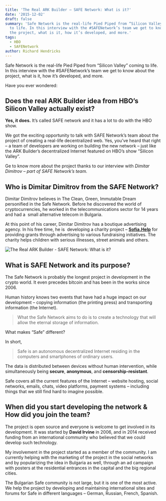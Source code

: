 ```yaml
---
title: 'The Real ARK Builder – SAFE Network: What is it?'
date: '2015-12-02'
draft: false
summary: 'Safe Network is the real-life Pied Piped from “Silicon Valley” coming
  to life. In this interview with the #SAFENetwork’s team we get to know about
  the project, what is it, how it’s developed, and more.'
tags:
  - HBO
  - SAFENetwork
author: Richard Hendricks
---
```


Safe Network is the real-life Pied Piped from “Silicon Valley” coming to life. In this interview with the #SAFENetwork’s team we get to know about the project, what is it, how it’s developed, and more.

Have you ever wondered:

## Does the real **ARK Builder** idea from HBO’s Silicon Valley actually exist? 

**Yes, it does.** It’s called SAFE network and it has a lot to do with the HBO show.

We got the exciting opportunity to talk with SAFE Network’s team about the project of creating a real-life decentralized web. Yes, you’ve heard that right – a team of developers are working on building the new network – just like the ARK Builder’s decentralized Internet featured on HBO’s show “Silicon Valley”.

Ge to know more about the project thanks to our interview with *Dimitar Dimitrov – part of SAFE Network’s team.*

## Who is Dimitar Dimitrov from the SAFE Network?

Dimitar Dimitrov believes in The Clean, Green, Immutable Dream  personified in the Safe Network. Before he discovered the world of cryptocurrencies, he worked in the telecommunications sector for 14 years and had a  small alternative telecom in Bulgaria.

At this point of his career, Dimitar Dimitrov has a boutique advertising agency. In his free time, he is  developing a charity project – **[Sofia.Help](http://sofia.help/)** for providing grants through advertising to various fundraising initiatives. The charity helps children with serious illnesses, street animals and others.

![The Real ARK Builder - SAFE Network: What is it?](https://egorithms.com/wp-content/uploads/2021/05/Dimitar-Dimitrov-_-Safe-network.png)

## What is SAFE Network and its purpose?

The Safe Network is probably the longest project in development in the crypto world. It even precedes bitcoin and has been in the works since 2006.

Human history knows two events that have had a huge impact on our development – copying information (the printing press) and transporting information (the Internet).

> What the Safe Network aims to do is to create a technology that will allow the eternal storage of information.

What makes “Safe” different?

In short,

> Safe is an autonomous decentralized Internet residing in the computers and smartphones of ordinary users.

The data is distributed between devices without human intervention, while simultaneously being **secure**, **anonymous**, and **censorship-resistant**.

Safe covers all the current features of the Internet – website hosting, social networks, emails, chats, video platforms, payment systems – including things that we still find hard to imagine possible.

## When did you start developing the network & How did you join the team? 

The project is open source and everyone is welcome to get involved in its development. It was started by **David Irvine** in 2006, and in 2014 received funding from an international community who believed that we could develop such technology.

My involvement in the project started as a member of the community. I am currently helping with the marketing of the project in the social networks and by popularizing the idea in Bulgaria as well, through an ad campaign with posters at the residential entrances in the capital and the big regional cities.

The Bulgarian Safe community is not large, but it is one of the most active. We help the project by developing and maintaining international sites and forums for Safe in different languages – German, Russian, French, Spanish.
